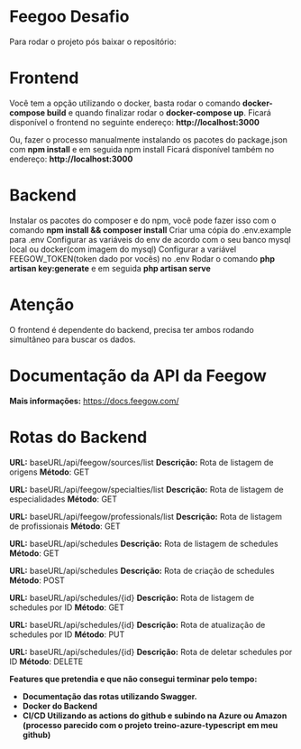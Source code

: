 # Feegoo Desafio
Para rodar o projeto pós baixar o repositório:

# Frontend
Você tem a opção utilizando o docker, basta rodar o comando <b>docker-compose build</b> e quando finalizar rodar o <b>docker-compose up</b>.
Ficará disponível o frontend no seguinte endereço: <b>http://localhost:3000</b>

Ou, fazer o processo manualmente instalando os pacotes do package.json com <b>npm install</b> e em seguida npm install
Ficará disponível também no endereço: <b>http://localhost:3000</b>

# Backend
Instalar os pacotes do composer e do npm, você pode fazer isso com o comando <b>npm install && composer install</b>
Criar uma cópia do .env.example para .env
Configurar as variáveis do env de acordo com o seu banco mysql local ou docker(com imagem do mysql)
Configurar a variável FEEGOW_TOKEN(token dado por vocês) no .env
Rodar o comando <b>php artisan key:generate</b> e em seguida <b>php artisan serve</b>

# Atenção
O frontend é dependente do backend, precisa ter ambos rodando simultâneo para buscar os dados.

# Documentação da API da Feegow
<b>Mais informações:</b> https://docs.feegow.com/

# Rotas do Backend
<b>URL:</b> baseURL/api/feegow/sources/list
<b>Descrição:</b> Rota de listagem de origens
<b>Método</b>: GET

<b>URL:</b> baseURL/api/feegow/specialties/list
<b>Descrição:</b> Rota de listagem de especialidades
<b>Método</b>: GET

<b>URL:</b> baseURL/api/feegow/professionals/list
<b>Descrição:</b> Rota de listagem de profissionais
<b>Método</b>: GET

<b>URL:</b> baseURL/api/schedules
<b>Descrição:</b> Rota de listagem de schedules
<b>Método</b>: GET

<b>URL:</b> baseURL/api/schedules
<b>Descrição:</b> Rota de criação de schedules
<b>Método</b>: POST

<b>URL:</b> baseURL/api/schedules/{id}
<b>Descrição:</b> Rota de listagem de schedules por ID
<b>Método</b>: GET

<b>URL:</b> baseURL/api/schedules/{id}
<b>Descrição:</b> Rota de atualização de schedules por ID
<b>Método</b>: PUT

<b>URL:</b> baseURL/api/schedules/{id}
<b>Descrição:</b> Rota de deletar schedules por ID
<b>Método</b>: DELETE

<b>Features que pretendia e que não consegui terminar pelo tempo:
* Documentação das rotas utilizando Swagger.
* Docker do Backend
* CI/CD Utilizando as actions do github e subindo na Azure ou Amazon (processo parecido com o projeto treino-azure-typescript em meu github)</b>

